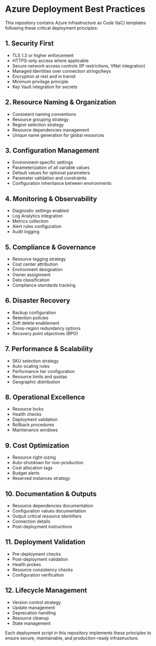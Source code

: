 # Azure Deployment Best Practices

This repository contains Azure Infrastructure as Code (IaC) templates following these critical deployment principles:

## 1. Security First
- TLS 1.2 or higher enforcement
- HTTPS-only access where applicable
- Secure network access controls (IP restrictions, VNet integration)
- Managed Identities over connection strings/keys
- Encryption at rest and in transit
- Minimum privilege principle
- Key Vault integration for secrets

## 2. Resource Naming & Organization
- Consistent naming conventions
- Resource grouping strategy
- Region selection strategy
- Resource dependencies management
- Unique name generation for global resources

## 3. Configuration Management
- Environment-specific settings
- Parameterization of all variable values
- Default values for optional parameters
- Parameter validation and constraints
- Configuration inheritance between environments

## 4. Monitoring & Observability
- Diagnostic settings enabled
- Log Analytics integration
- Metrics collection
- Alert rules configuration
- Audit logging

## 5. Compliance & Governance
- Resource tagging strategy
- Cost center attribution
- Environment designation
- Owner assignment
- Data classification
- Compliance standards tracking

## 6. Disaster Recovery
- Backup configuration
- Retention policies
- Soft delete enablement
- Cross-region redundancy options
- Recovery point objectives (RPO)

## 7. Performance & Scalability
- SKU selection strategy
- Auto-scaling rules
- Performance tier configuration
- Resource limits and quotas
- Geographic distribution

## 8. Operational Excellence
- Resource locks
- Health checks
- Deployment validation
- Rollback procedures
- Maintenance windows

## 9. Cost Optimization
- Resource right-sizing
- Auto-shutdown for non-production
- Cost allocation tags
- Budget alerts
- Reserved instances strategy

## 10. Documentation & Outputs
- Resource dependencies documentation
- Configuration values documentation
- Output critical resource identifiers
- Connection details
- Post-deployment instructions

## 11. Deployment Validation
- Pre-deployment checks
- Post-deployment validation
- Health probes
- Resource consistency checks
- Configuration verification

## 12. Lifecycle Management
- Version control strategy
- Update management
- Deprecation handling
- Resource cleanup
- State management

Each deployment script in this repository implements these principles to ensure secure, maintainable, and production-ready infrastructure.